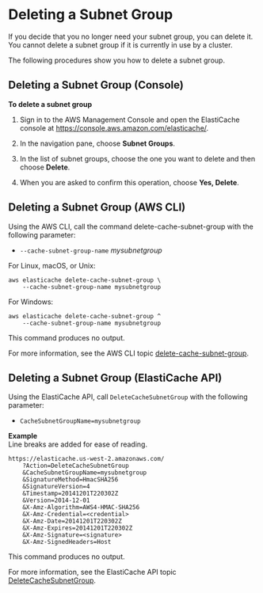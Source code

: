 # Deleting a Subnet Group<a name="SubnetGroups.Deleting"></a>

If you decide that you no longer need your subnet group, you can delete it\. You cannot delete a subnet group if it is currently in use by a cluster\.

The following procedures show you how to delete a subnet group\.

## Deleting a Subnet Group \(Console\)<a name="SubnetGroups.Deleting.CON"></a>

**To delete a subnet group**

1. Sign in to the AWS Management Console and open the ElastiCache console at [ https://console\.aws\.amazon\.com/elasticache/](https://console.aws.amazon.com/elasticache/)\.

1. In the navigation pane, choose **Subnet Groups**\.

1. In the list of subnet groups, choose the one you want to delete and then choose **Delete**\.

1. When you are asked to confirm this operation, choose **Yes, Delete**\.

## Deleting a Subnet Group \(AWS CLI\)<a name="SubnetGroups.Deleting.CLI"></a>

Using the AWS CLI, call the command delete\-cache\-subnet\-group with the following parameter:

+ `--cache-subnet-group-name` *mysubnetgroup*

For Linux, macOS, or Unix:

```
aws elasticache delete-cache-subnet-group \
    --cache-subnet-group-name mysubnetgroup
```

For Windows:

```
aws elasticache delete-cache-subnet-group ^
    --cache-subnet-group-name mysubnetgroup
```

This command produces no output\.

For more information, see the AWS CLI topic [delete\-cache\-subnet\-group](http://docs.aws.amazon.com/cli/latest/reference/elasticache/delete-cache-subnet-group.html)\.

## Deleting a Subnet Group \(ElastiCache API\)<a name="SubnetGroups.Deleting.API"></a>

Using the ElastiCache API, call `DeleteCacheSubnetGroup` with the following parameter:

+ `CacheSubnetGroupName=mysubnetgroup`

**Example**  
Line breaks are added for ease of reading\.  

```
https://elasticache.us-west-2.amazonaws.com/
    ?Action=DeleteCacheSubnetGroup
    &CacheSubnetGroupName=mysubnetgroup
    &SignatureMethod=HmacSHA256
    &SignatureVersion=4
    &Timestamp=20141201T220302Z
    &Version=2014-12-01
    &X-Amz-Algorithm=AWS4-HMAC-SHA256
    &X-Amz-Credential=<credential>
    &X-Amz-Date=20141201T220302Z
    &X-Amz-Expires=20141201T220302Z
    &X-Amz-Signature=<signature>
    &X-Amz-SignedHeaders=Host
```

This command produces no output\.

For more information, see the ElastiCache API topic [DeleteCacheSubnetGroup](http://docs.aws.amazon.com/AmazonElastiCache/latest/APIReference/API_DeleteCacheSubnetGroup.html)\.